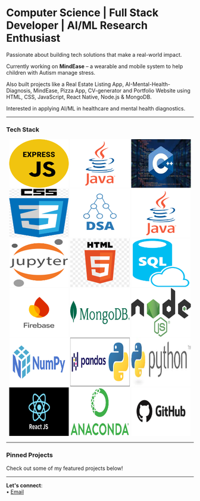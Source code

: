  # Computer Science | Full Stack Developer | AI/ML Research Enthusiast

 Passionate about building tech solutions that make a real-world impact.  
 
 Currently working on **MindEase** – a wearable and mobile system to help children with Autism manage stress.  
 
 Also built projects like a Real Estate Listing App, AI-Mental-Health-Diagnosis, MindEase, Pizza App, CV-generator and Portfolio Website using HTML, CSS, JavaScript, React Native, Node.js & MongoDB.  
 
 Interested in applying AI/ML in healthcare and mental health diagnostics.

---

###  Tech Stack

<div align="center">
 
  <img src="expressJs.png" width="160" height="130"/>
  <img src="java.png" width="160" height="130"/>
  <img src="C++.jpg" width="160" height="130"/>
 <img src="CSS.png" width="160" height="130"/>
  <img src="DSA.png" width="160" height="130"/>
  <img src="java.png" width="160" height="130"/>
  <img src="Jupyter.png" width="160" height="130"/> 
   <img src="HTML.png" width="160" height="130"/>
  <img src="SQL.png" width="160" height="130"/>
  <img src="firebase.png" width="160" height="130"/>
  <img src="mongodb.jpg" width="160" height="130"/>
  <img src="nodeJs.png" width="160" height="130"/>
  <img src="numpy.png" width="160" height="130"/>
  <img src="pandas.png" width="160" height="130"/>
  <img src="python.jpg" width="160" height="130"/>
  <img src="reactJs.png" width="160" height="130"/>
  <img src="Anaconda.png" width="160" height="130"/>
  <img src="github1.jpg" width="160" height="130"/>
</div>

---

###  Pinned Projects
Check out some of my featured projects below!

---

 **Let's connect**:  
 • [Email](aimen.azhar111333@gmail.com)

